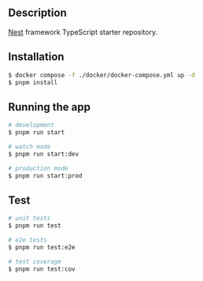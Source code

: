 ## Description

[Nest](https://github.com/nestjs/nest) framework TypeScript starter repository.

## Installation

```bash
$ docker compose -f ./docker/docker-compose.yml up -d
$ pnpm install
```

## Running the app

```bash
# development
$ pnpm run start

# watch mode
$ pnpm run start:dev

# production mode
$ pnpm run start:prod
```

## Test

```bash
# unit tests
$ pnpm run test

# e2e tests
$ pnpm run test:e2e

# test coverage
$ pnpm run test:cov
```